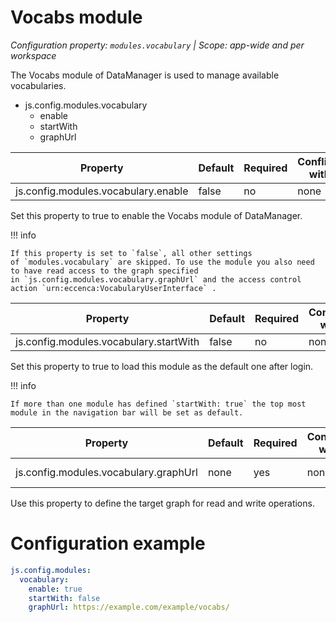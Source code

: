 # Vocabs module

*Configuration property: `modules.vocabulary` | Scope: app-wide and per workspace*

The Vocabs module of DataManager is used to manage available vocabularies.

-   js.config.modules.vocabulary
    -   enable
    -   startWith
    -   graphUrl

| Property | Default | Required | Conflicts with | Valid values |
| -------- | ------- | -------- | -------------- | ------------ |
| js.config.modules.vocabulary.enable | false | no | none | boolean |

Set this property to true to enable the Vocabs module of DataManager.

!!! info

    If this property is set to `false`, all other settings of `modules.vocabulary` are skipped. To use the module you also need to have read access to the graph specified in `js.config.modules.vocabulary.graphUrl` and the access control action `urn:eccenca:VocabularyUserInterface` .

| Property | Default | Required | Conflicts with | Valid values |
| -------- | ------- | -------- | -------------- | ------------ |
| js.config.modules.vocabulary.startWith | false | no | none | boolean |

Set this property to true to load this module as the default one after login.

!!! info

    If more than one module has defined `startWith: true` the top most module in the navigation bar will be set as default.

| Property | Default | Required | Conflicts with | Valid values |
| -------- | ------- | -------- | -------------- | ------------ |
| js.config.modules.vocabulary.graphUrl | none | yes | none | string (URI) |

Use this property to define the target graph for read and write operations.

# Configuration example

``` yaml
js.config.modules:
  vocabulary:
    enable: true
    startWith: false
    graphUrl: https://example.com/example/vocabs/
```
